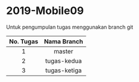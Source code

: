 # 2019-Mobile09

Untuk pengumpulan tugas menggunakan branch git

| No. Tugas | Nama Branch  |
| :-------: | :----------: |
|     1     |    master    |
|     2     | tugas-kedua  |
|     3     | tugas-ketiga |
